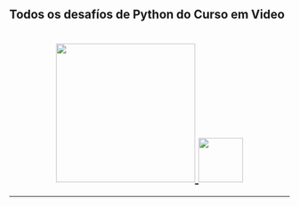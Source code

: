 ## Todos os desafíos de Python do Curso em Video
<h1 align="center">
  <a href="https://www.youtube.com/user/cursosemvideo">
    <img src="https://www.cursoemvideo.com/wp-content/uploads/2019/08/cursoemvideo-logo.png" width="250px" />
    <img src="https://upload.wikimedia.org/wikipedia/commons/thumb/c/c3/Python-logo-notext.svg/2048px-Python-logo-notext.svg.png" width="80px" />
  </a>
</h1>
<hr>
